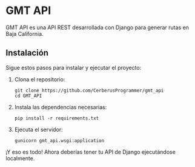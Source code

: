 # GMT API

GMT API es una API REST desarrollada con Django para generar rutas en Baja California.

## Instalación

Sigue estos pasos para instalar y ejecutar el proyecto:

1. Clona el repositorio:
    ```
    git clone https://github.com/CerberusProgrammer/gmt_api
    cd GMT_API
    ```

2. Instala las dependencias necesarias:
    ```
    pip install -r requirements.txt
    ```

3. Ejecuta el servidor:
    ```
    gunicorn gmt_api.wsgi:application
    ```

¡Y eso es todo! Ahora deberías tener tu API de Django ejecutándose localmente.